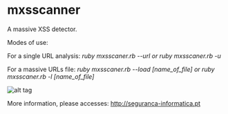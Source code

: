 # mxsscanner
A massive XSS detector.

Modes of use:

For a single URL analysis:
**ruby mxsscaner.rb --url* or *ruby mxsscaner.rb -u**

For a massive URLs file:
**ruby mxsscaner.rb --load [name_of_file]* or *ruby mxsscaner.rb -l [name_of_file]**

![alt tag](http://blog.seguranca-informatica.pt/wp-content/uploads/2015/06/top.png)

More information, please accesses: http://seguranca-informatica.pt




